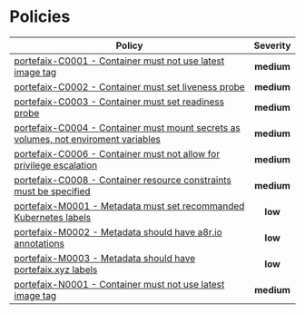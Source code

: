 # Policies

<!-- BEGIN_POLICIES_DOC -->
| Policy | Severity |
|--------|:--------:|
| [portefaix-C0001 - Container must not use latest image tag](#kyverno/C0001-container-image-tag) | **medium** |
| [portefaix-C0002 - Container must set liveness probe](#kyverno/C0002-container-liveness-probe) | **medium** |
| [portefaix-C0003 - Container must set readiness probe](#kyverno/C0003-container-readiness-probe) | **medium** |
| [portefaix-C0004 - Container must mount secrets as volumes, not enviroment variables](#kyverno/C0004-container-secret-not-env) | **medium** |
| [portefaix-C0006 - Container must not allow for privilege escalation](#kyverno/C0006-container-escalation) | **medium** |
| [portefaix-C0008 - Container resource constraints must be specified](#kyverno/C0008-container-resources) | **medium** |
| [portefaix-M0001 - Metadata must set recommanded Kubernetes labels](#kyverno/M0001-metadata-labels) | **low** |
| [portefaix-M0002 - Metadata should have a8r.io annotations](#kyverno/M0002-metadata-annotations) | **low** |
| [portefaix-M0003 - Metadata should have portefaix.xyz labels](#kyverno/M0003-metadata-portefaix-labels) | **low** |
| [portefaix-N0001 - Container must not use latest image tag](#kyverno/N0001-namespace-default) | **medium** |
<!-- END_POLICIES_DOC -->
